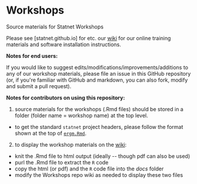 # Workshops
Source materials for Statnet Workshops

Please see [statnet.github.io] for etc.
our [wiki](https://github.com/statnet/Workshops/wiki) for our online training materials and software installation instructions.

**Notes for end users:**

If you would like to suggest edits/modifications/improvements/additions to any of our workshop materials, please file an issue in this GitHub repository (or, if you're familiar with GitHub and markdown, you can also fork, modify and submit a pull request).

**Notes for contributors on using this repository:**

1. source materials for the workshops (.Rmd files) should be stored in a folder (folder name = workshop name) at the top level.

* to get the standard `statnet` project headers, please follow the format shown at the top of [`ergm.Rmd`](https://github.com/statnet/Workshops/blob/a4ddaca30a9f4c8f16d004d8112e7acd264e6291/ergm/ergm_tutorial.Rmd#L13-L31).

2. to display the workshop materials on the [wiki](https://github.com/statnet/Workshops/wiki):

* knit the .Rmd file to html output (ideally -- though pdf can also be used)
* purl the .Rmd file to extract the `R` code
* copy the html (or pdf) and the `R` code file into the _docs_ folder
* modify the Workshops repo wiki as needed to display these two files
